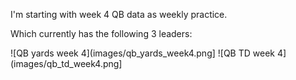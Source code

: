 I'm starting with week 4 QB data as weekly practice.

Which currently has the following 3 leaders:

![QB yards week 4](images/qb_yards_week4.png]
![QB TD week 4](images/qb_td_week4.png]
